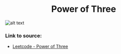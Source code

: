 <h1 align="center">Power of Three</h1>

![alt text](https://images2.imgbox.com/c2/1f/wapVVJeU_o.png?raw=true)

### Link to source: 
- <a href="https://leetcode.com/problems/power-of-three/">Leetcode - Power of Three</a>
